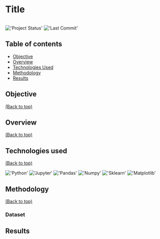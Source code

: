 # Title
<img src="">

!['Project Status'](https://img.shields.io/badge/Project%20Status-Completed-green)
!['Last Commit'](https://img.shields.io/github/last-commit/ismael616/SVM-Cancer-detection)

## Table of contents

- [Objective](#Objective)
- [Overview](#Overview)
- [Technologies Used ](#technologies-used)
- [Methodology](#project-description)
- [Results](#project-results)

## Objective
[(Back to top)](#Table-of-contents)


## Overview

[(Back to top)](#Table-of-contents)

## Technologies used
[(Back to top)](#Table-of-contents)

!['Python'](https://img.shields.io/badge/-Python-green)
!['Jupyter'](https://img.shields.io/badge/-Jupyter%20Notebook-orange)
!['Pandas'](https://img.shields.io/badge/-pandas-blue)
!['Numpy'](
https://img.shields.io/badge/-numpy-red)
!['Sklearn'](https://img.shields.io/badge/-Sklearn-orange)
!['Matplotlib'](https://img.shields.io/badge/-Matplotlib-blue)

## Methodology
[(Back to top)](#Table-of-contents)

### Dataset 

## Results




